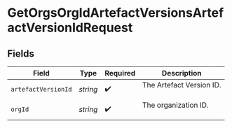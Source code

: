 # GetOrgsOrgIdArtefactVersionsArtefactVersionIdRequest


## Fields

| Field                      | Type                       | Required                   | Description                |
| -------------------------- | -------------------------- | -------------------------- | -------------------------- |
| `artefactVersionId`        | *string*                   | :heavy_check_mark:         | The Artefact Version ID.<br/><br/> |
| `orgId`                    | *string*                   | :heavy_check_mark:         | The organization ID.<br/><br/> |